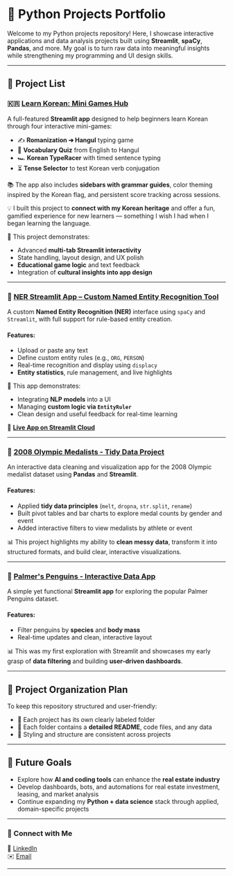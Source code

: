 # 🐍 Python Projects Portfolio

Welcome to my Python projects repository! Here, I showcase interactive applications and data analysis projects built using **Streamlit**, **spaCy**, **Pandas**, and more. My goal is to turn raw data into meaningful insights while strengthening my programming and UI design skills.

---

## 📌 Project List

### 🇰🇷 [Learn Korean: Mini Games Hub](https://github.com/GooboGobbo/Edge-Python-Portfolio/tree/main/StreamlitAppFinal)

A full-featured **Streamlit app** designed to help beginners learn Korean through four interactive mini-games:  
- ✍️ **Romanization ➔ Hangul** typing game  
- 📝 **Vocabulary Quiz** from English to Hangul  
- 🏎️ **Korean TypeRacer** with timed sentence typing  
- ⏳ **Tense Selector** to test Korean verb conjugation

📚 The app also includes **sidebars with grammar guides**, color theming inspired by the Korean flag, and persistent score tracking across sessions.

💡 I built this project to **connect with my Korean heritage** and offer a fun, gamified experience for new learners — something I wish I had when I began learning the language.

🧠 This project demonstrates:
- Advanced **multi-tab Streamlit interactivity**
- State handling, layout design, and UX polish
- **Educational game logic** and text feedback
- Integration of **cultural insights into app design**

---

### 🧠 [NER Streamlit App – Custom Named Entity Recognition Tool](https://github.com/GooboGobbo/Edge-Python-Portfolio/tree/main/NERStreamlitApp)

A custom **Named Entity Recognition (NER)** interface using `spaCy` and `Streamlit`, with full support for rule-based entity creation.

#### Features:
- Upload or paste any text
- Define custom entity rules (e.g., `ORG`, `PERSON`)
- Real-time recognition and display using `displacy`
- **Entity statistics**, rule management, and live highlights

📌 This app demonstrates:
- Integrating **NLP models** into a UI
- Managing **custom logic via `EntityRuler`**
- Clean design and useful feedback for real-time learning

🔗 **[Live App on Streamlit Cloud](https://nergoobogobbo.streamlit.app/)**

---

### 🏅 [2008 Olympic Medalists - Tidy Data Project](https://github.com/GooboGobbo/TidyData-Project)

An interactive data cleaning and visualization app for the 2008 Olympic medalist dataset using **Pandas** and **Streamlit**.

#### Features:
- Applied **tidy data principles** (`melt`, `dropna`, `str.split`, `rename`)
- Built pivot tables and bar charts to explore medal counts by gender and event
- Added interactive filters to view medalists by athlete or event

📊 This project highlights my ability to **clean messy data**, transform it into structured formats, and build clear, interactive visualizations.

---

### 🐧 [Palmer's Penguins - Interactive Data App](https://github.com/GooboGobbo/Edge-Python-Portfolio/tree/main/basic-streamlit-app)

A simple yet functional **Streamlit app** for exploring the popular Palmer Penguins dataset.

#### Features:
- Filter penguins by **species** and **body mass**
- Real-time updates and clean, interactive layout

📊 This was my first exploration with Streamlit and showcases my early grasp of **data filtering** and building **user-driven dashboards**.

---

## 📁 Project Organization Plan

To keep this repository structured and user-friendly:
- 📂 Each project has its own clearly labeled folder
- 📜 Each folder contains a **detailed README**, code files, and any data
- 🎨 Styling and structure are consistent across projects

---

## 🚀 Future Goals

- Explore how **AI and coding tools** can enhance the **real estate industry**
- Develop dashboards, bots, and automations for real estate investment, leasing, and market analysis
- Continue expanding my **Python + data science** stack through applied, domain-specific projects

---

### 🔗 Connect with Me

📩 [LinkedIn](https://www.linkedin.com/in/jamesdedge/)  
✉️ [Email](mailto:jedge@nd.edu)

---
